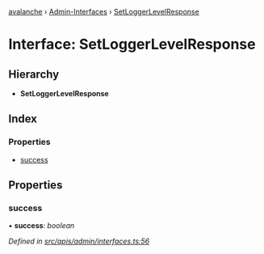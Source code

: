 [avalanche](../README.md) › [Admin-Interfaces](../modules/admin_interfaces.md) › [SetLoggerLevelResponse](admin_interfaces.setloggerlevelresponse.md)

# Interface: SetLoggerLevelResponse

## Hierarchy

* **SetLoggerLevelResponse**

## Index

### Properties

* [success](admin_interfaces.setloggerlevelresponse.md#success)

## Properties

###  success

• **success**: *boolean*

*Defined in [src/apis/admin/interfaces.ts:56](https://github.com/ava-labs/avalanchejs/blob/8033096/src/apis/admin/interfaces.ts#L56)*
